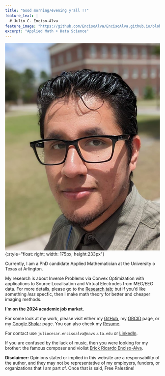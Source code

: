 ```yaml
---
title: "Good morning/evening y'all !!"
feature_text: |
  # Julio C. Enciso-Alva
feature_image: "https://github.com/EncisoAlva/EncisoAlva.github.io/blob/main/img/banner_TB.jpg?raw=true"
excerpt: "Applied Math + Data Science"
---
```


![Profile Picture](https://github.com/EncisoAlva/EncisoAlva.github.io/blob/main/img/profile1.jpg?raw=true){:style="float: right; width: 175px; height:233px"}



Currently, I am a PhD candidate Applied Mathematician at the University o Texas at Arlington.

My research is about Inverse Problems via Convex Optimization with applications to Source Localisation and Virtual Electrodes from MEG/EEG data. 
For  more details, please go to the [Research tab](research.md); but
if you'd like something _less_ specfic, then I make math theory for better and cheaper imaging methods.

**I’m on the 2024 academic job market.**

For some look at my work, please visit either my [GitHub](https://github.com/EncisoAlva), my [ORCID](https://orcid.org/0000-0002-8315-6849) page, or my [Google Sholar](https://scholar.google.com/citations?hl=en&user=qqw6kegAAAAJ) page.
You can also check my [Resume](/files/EncisoAlva_resume.pdf?raw=true).

For contact use `juliocesar.encisoalva@mavs.uta.edu` or [LinkedIn](https://www.linkedin.com/in/julio-enciso-alva/).

If you are confused by the lack of music, then you were looking for my brother: the famous composer and violist [Erick Ricardo Enciso-Alva](https://linktr.ee/erealva).

**Disclaimer:** Opinions stated or implied in this website are a responsability of the author, and they may not be representative of my employers, funders, or organizations that I am part of. Once that is said, Free Palestine!